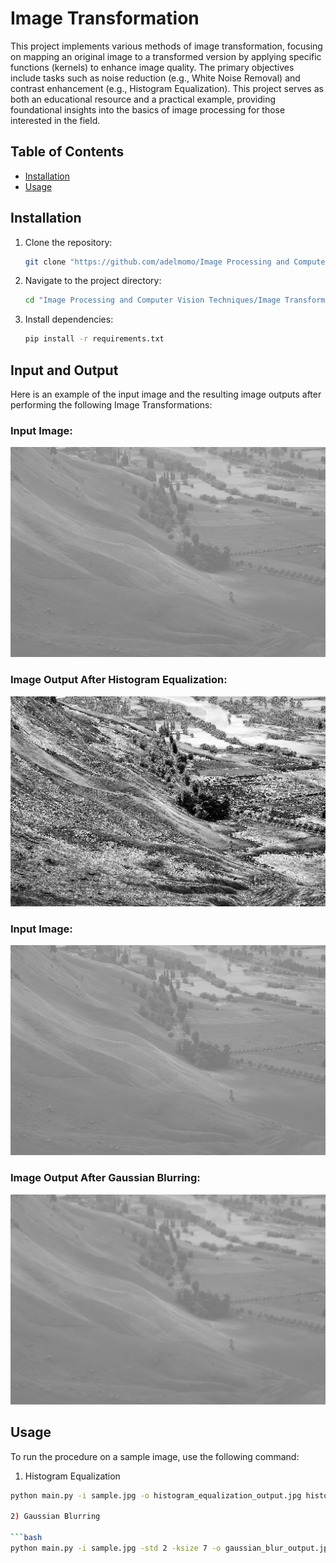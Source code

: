 # Image Transformation

This project implements various methods of image transformation, focusing on mapping an original image to a transformed version by applying specific functions (kernels) to enhance image quality. The primary objectives include tasks such as noise reduction (e.g., White Noise Removal) and contrast enhancement (e.g., Histogram Equalization). This project serves as both an educational resource and a practical example, providing foundational insights into the basics of image processing for those interested in the field.

## Table of Contents

- [Installation](#installation)
- [Usage](#usage)

## Installation

1. Clone the repository:

    ```bash
    git clone "https://github.com/adelmomo/Image Processing and Computer Vision Techniques"
    ```

2. Navigate to the project directory:

    ```bash
    cd "Image Processing and Computer Vision Techniques/Image Transformation"
    ```

3. Install dependencies:

    ```bash
    pip install -r requirements.txt
    ```

## Input and Output

Here is an example of the input image and the resulting image outputs after performing the following Image Transformations:

### Input Image:
![Input Image](./sample.jpg)

### Image Output After Histogram Equalization:
![Output Image](./histogram_equalization_output.jpg)

### Input Image:
![Input Image](./sample.jpg)

### Image Output After Gaussian Blurring:
![Output Image](./gaussian_blur_output.jpg)

## Usage

To run the procedure on a sample image, use the following command:

1) Histogram Equalization

```bash
python main.py -i sample.jpg -o histogram_equalization_output.jpg histogram

2) Gaussian Blurring

```bash
python main.py -i sample.jpg -std 2 -ksize 7 -o gaussian_blur_output.jpg  gaussian